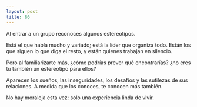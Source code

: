 ```yaml
---
layout: post
title: 86
---
```


Al entrar a un grupo reconoces algunos estereotipos.

Está el que habla mucho y variado; está la líder que organiza todo. Están los que siguen lo que diga el resto, y están quienes trabajan en silencio.

Pero al familiarizarte más, ¿cómo podrías prever qué encontrarías? ¿no eres tu también un estereotipo para ellos?

Aparecen los sueños, las inseguridades, los desafíos y las sutilezas de sus relaciones. A medida que los conoces, te conocen más también.

No hay moraleja esta vez: solo una experiencia linda de vivir.

